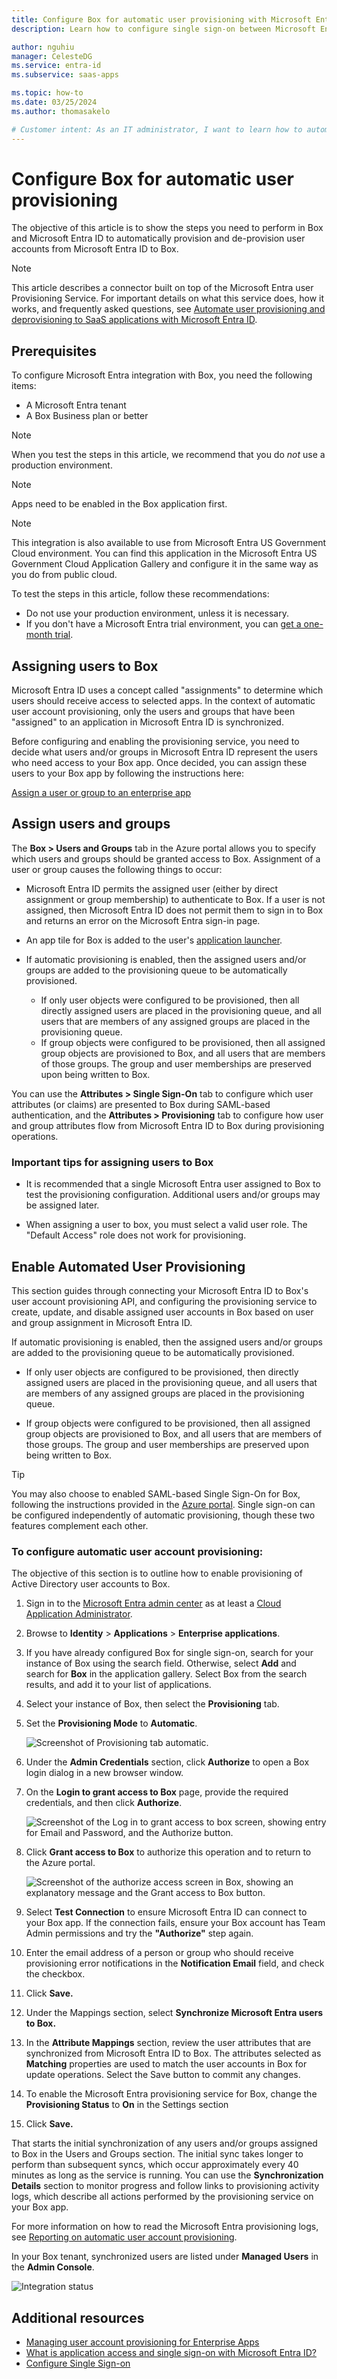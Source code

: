 ```yaml
---
title: Configure Box for automatic user provisioning with Microsoft Entra ID
description: Learn how to configure single sign-on between Microsoft Entra ID and Box .

author: nguhiu
manager: CelesteDG
ms.service: entra-id
ms.subservice: saas-apps

ms.topic: how-to
ms.date: 03/25/2024
ms.author: thomasakelo

# Customer intent: As an IT administrator, I want to learn how to automatically provision and deprovision user accounts from Microsoft Entra ID to Box so that I can streamline the user management process and ensure that users have the appropriate access to Box.
---
```

# Configure Box for automatic user provisioning

The objective of this article is to show the steps you need to perform in Box and Microsoft Entra ID to automatically provision and de-provision user accounts from Microsoft Entra ID to Box.

> [!NOTE]
> This article describes a connector built on top of the Microsoft Entra user Provisioning Service. For important details on what this service does, how it works, and frequently asked questions, see [Automate user provisioning and deprovisioning to SaaS applications with Microsoft Entra ID](~/identity/app-provisioning/user-provisioning.md).

## Prerequisites

To configure Microsoft Entra integration with Box, you need the following items:

- A Microsoft Entra tenant
- A Box Business plan or better

> [!NOTE]
> When you test the steps in this article,  we recommend that you do *not* use a production environment.

> [!NOTE]
> Apps need to be enabled in the Box application first.

> [!NOTE]
> This integration is also available to use from Microsoft Entra US Government Cloud environment. You can find this application in the Microsoft Entra US Government Cloud Application Gallery and configure it in the same way as you do from public cloud.

To test the steps in this article,  follow these recommendations:

- Do not use your production environment, unless it is necessary.
- If you don't have a Microsoft Entra trial environment, you can [get a one-month trial](https://azure.microsoft.com/pricing/free-trial/).

## Assigning users to Box 

Microsoft Entra ID uses a concept called "assignments" to determine which users should receive access to selected apps. In the context of automatic user account provisioning, only the users and groups that have been "assigned" to an application in Microsoft Entra ID is synchronized.

Before configuring and enabling the provisioning service, you need to decide what users and/or groups in Microsoft Entra ID represent the users who need access to your Box app. Once decided, you can assign these users to your Box app by following the instructions here:

[Assign a user or group to an enterprise app](~/identity/enterprise-apps/assign-user-or-group-access-portal.md)

## Assign users and groups
The **Box > Users and Groups** tab in the Azure portal allows you to specify which users and groups should be granted access to Box. Assignment of a user or group causes the following things to occur:

* Microsoft Entra ID permits the assigned user (either by direct assignment or group membership) to authenticate to Box. If a user is not assigned, then Microsoft Entra ID does not permit them to sign in to Box and returns an error on the Microsoft Entra sign-in page.
* An app tile for Box is added to the user's [application launcher](~/identity/enterprise-apps/end-user-experiences.md).
* If automatic provisioning is enabled, then the assigned users and/or groups are added to the provisioning queue to be automatically provisioned.
  
  * If only user objects were configured to be provisioned, then all directly assigned users are placed in the provisioning queue, and all users that are members of any assigned groups are placed in the provisioning queue. 
  * If group objects were configured to be provisioned, then all assigned group objects are provisioned to Box, and all users that are members of those groups. The group and user memberships are preserved upon being written to Box.

You can use the **Attributes > Single Sign-On** tab to configure which user attributes (or claims) are presented to Box during SAML-based authentication, and the **Attributes > Provisioning** tab to configure how user and group attributes flow from Microsoft Entra ID to Box during provisioning operations.

### Important tips for assigning users to Box 

*   It is recommended that a single Microsoft Entra user assigned to Box to test the provisioning configuration. Additional users and/or groups may be assigned later.

*   When assigning a user to box, you must select a valid user role. The "Default Access" role does not work for provisioning.

## Enable Automated User Provisioning

This section guides through connecting your Microsoft Entra ID to Box's user account provisioning API, and configuring the provisioning service to create, update, and disable assigned user accounts in Box based on user and group assignment in Microsoft Entra ID.

If automatic provisioning is enabled, then the assigned users and/or groups are added to the provisioning queue to be automatically provisioned.
	
 * If only user objects are configured to be provisioned, then directly assigned users are placed in the provisioning queue, and all users that are members of any assigned groups are placed in the provisioning queue. 
	
 * If group objects were configured to be provisioned, then all assigned group objects are provisioned to Box, and all users that are members of those groups. The group and user memberships are preserved upon being written to Box.

> [!TIP] 
> You may also choose to enabled SAML-based Single Sign-On for Box, following the instructions provided in the [Azure portal](https://portal.azure.com). Single sign-on can be configured independently of automatic provisioning, though these two features complement each other.

### To configure automatic user account provisioning:

The objective of this section is to outline how to enable provisioning of Active Directory user accounts to Box.

1. Sign in to the [Microsoft Entra admin center](https://entra.microsoft.com) as at least a [Cloud Application Administrator](~/identity/role-based-access-control/permissions-reference.md#cloud-application-administrator).
1. Browse to **Identity** > **Applications** > **Enterprise applications**.

2. If you have already configured Box for single sign-on, search for your instance of Box using the search field. Otherwise, select **Add** and search for **Box** in the application gallery. Select Box from the search results, and add it to your list of applications.

3. Select your instance of Box, then select the **Provisioning** tab.

4. Set the **Provisioning Mode** to **Automatic**. 

	![Screenshot of Provisioning tab automatic.](common/provisioning-automatic.png)

5. Under the **Admin Credentials** section, click **Authorize** to open a Box login dialog in a new browser window.

6. On the **Login to grant access to Box** page, provide the required credentials, and then click **Authorize**. 
   
    ![Screenshot of the Log in to grant access to box screen, showing entry for Email and Password, and the Authorize button.](./media/box-userprovisioning-tutorial/IC769546.png "Enable automatic user provisioning")

7. Click **Grant access to Box** to authorize this operation and to return to the Azure portal. 
   
    ![Screenshot of the authorize access screen in Box, showing an explanatory message and the Grant access to Box button.](./media/box-userprovisioning-tutorial/IC769549.png "Enable automatic user provisioning")

8. Select **Test Connection** to ensure Microsoft Entra ID can connect to your Box app. If the connection fails, ensure your Box account has Team Admin permissions and try the **"Authorize"** step again.

9. Enter the email address of a person or group who should receive provisioning error notifications in the **Notification Email** field, and check the checkbox.

10. Click **Save.**

11. Under the Mappings section, select **Synchronize Microsoft Entra users to Box.**

12. In the **Attribute Mappings** section, review the user attributes that are synchronized from Microsoft Entra ID to Box. The attributes selected as **Matching** properties are used to match the user accounts in Box for update operations. Select the Save button to commit any changes.

13. To enable the Microsoft Entra provisioning service for Box, change the **Provisioning Status** to **On** in the Settings section

14. Click **Save.**

That starts the initial synchronization of any users and/or groups assigned to Box in the Users and Groups section. The initial sync takes longer to perform than subsequent syncs, which occur approximately every 40 minutes as long as the service is running. You can use the **Synchronization Details** section to monitor progress and follow links to provisioning activity logs, which describe all actions performed by the provisioning service on your Box app.

For more information on how to read the Microsoft Entra provisioning logs, see [Reporting on automatic user account provisioning](~/identity/app-provisioning/check-status-user-account-provisioning.md).

In your Box tenant, synchronized users are listed under **Managed Users** in the **Admin Console**.

![Integration status](./media/box-userprovisioning-tutorial/IC769556.png "Integration status")


## Additional resources

* [Managing user account provisioning for Enterprise Apps](tutorial-list.md)
* [What is application access and single sign-on with Microsoft Entra ID?](~/identity/enterprise-apps/what-is-single-sign-on.md)
* [Configure Single Sign-on](box-tutorial.md)
